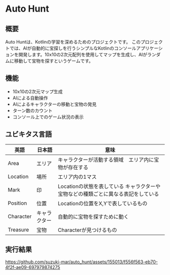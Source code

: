 # Auto Hunt
## 概要
Auto Huntは、Kotlinの学習を深めるためのプロジェクトです。
このプロジェクトでは、AIが自動的に宝探しを行うシンプルなKotlinのコンソールアプリケーションを開発します。10x10の2次元配列を使用してマップを生成し、AIがランダムに移動して宝物を探すというゲームです。

## 機能
* 10x10の2次元マップ生成
* AIによる自動操作
* AIによるキャラクターの移動と宝物の発見
* ターン数のカウント
* コンソール上でのゲーム状況の表示

## ユビキタス言語
| 英語 | 日本語 | 意味 |
|-----|-----|-----|
| Area | エリア | キャラクターが活動する領域　エリア内に宝物が存在する |
| Location | 場所 | エリア内の1マス |
| Mark | 印 | Locationの状態を表している キャラクターや宝物などの種類ごとに異なる表記をしている|
| Position | 位置 | Locationの位置をX,Yで表しているもの|
| Character | キャラクター | 自動的に宝物を探すために動く |
| Treasure | 宝物| Characterが見つけるもの |

## 実行結果
https://github.com/suzuki-mar/auto_hunt/assets/155013/f556f563-eb70-4f2f-ae09-697979874275

